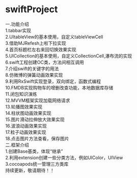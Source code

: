 # swiftProject<br>
一.功能介绍<br>
1.tabbar实现<br>
2.UItableView的基本使用，自定义tableViewCell<br>
3.借助MJRefesh上啦下拉实现<br>
4.首页标题栏左右来回切换效果实现<br>
5.UICollection的基本使用，自定义CollectionCell,瀑布流的实现<br>
6.swift工程创建OC类，方法间相互调用<br>
7.介绍swift的关键字的用法<br>
8.仿微博的弹簧动画效果实现<br>
9.利用RxSwift实现登录，双向绑定，函数式编程<br>
10.FMDB实现购物车的增删改查功能，本地数据库存储<br>
11.闭包知识演练<br>
12.MVVM框架实现加载网络请求<br>
13.轮播图效果实现<br>
14.柱状图动画效果实现<br>
15.图片滑动拉伸放大效果实现<br>
16.波浪动画效果实现<br>
17.粒子动画效果实现<br>
18.点击图片方法查看，保存图片<br>
二.框架介绍<br>
1.创建Base基类，体现“继承”<br>
2.利用extension创建一些分类方法，例如UIColor，UIView<br>
3.cocoapods统一管理三方类库<br>
持续更新，敬请期待！！<br>



